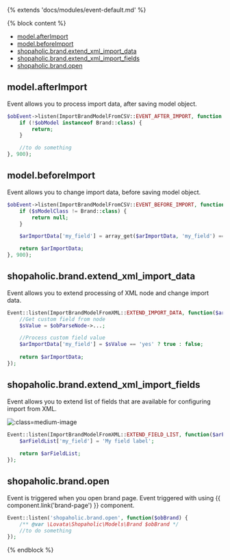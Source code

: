 {% extends 'docs/modules/event-default.md' %}

{% block content %}
* [model.afterImport](#modelafterimport)
* [model.beforeImport](#modelbeforeimport)
* [shopaholic.brand.extend_xml_import_data](#shopaholicbrandextend_xml_import_data)
* [shopaholic.brand.extend_xml_import_fields](#shopaholicbrandextend_xml_import_fields)
* [shopaholic.brand.open](#shopaholicbrandopen)

## model.afterImport

Event allows you to process import data, after saving model object.

```php
$obEvent->listen(ImportBrandModelFromCSV::EVENT_AFTER_IMPORT, function ($obModel, $arImportData) {
    if (!$obModel instanceof Brand::class) {
        return;
    }

    //to do something 
}, 900);
```

## model.beforeImport

Event allows you to change import data, before saving model object.

```php
$obEvent->listen(ImportBrandModelFromCSV::EVENT_BEFORE_IMPORT, function ($sModelClass, $arImportData) {
    if ($sModelClass != Brand::class) {
        return null;
    }

    $arImportData['my_field'] = array_get($arImportData, 'my_field') == 'yes' ? true : false;

    return $arImportData;
}, 900);
```

## shopaholic.brand.extend_xml_import_data

Event allows you to extend processing of XML node and change import data.

```php
Event::listen(ImportBrandModelFromXML::EXTEND_IMPORT_DATA, function($arImportData, $obParseNode) {
    //Get custom field from node
    $sValue = $obParseNode->...;

    //Process custom field value
    $arImportData['my_field'] = $sValue == 'yes' ? true : false;
    
    return $arImportData;
});
```

## shopaholic.brand.extend_xml_import_fields

Event allows you to extend list of fields that are available for configuring import from XML.

![](./../../../assets/images/backend-brand-6.png ':class=medium-image')

```php
Event::listen(ImportBrandModelFromXML::EXTEND_FIELD_LIST, function($arFieldList) {
    $arFieldList['my_field'] = 'My field label';
    
    return $arFieldList;
});
```

## shopaholic.brand.open

Event is triggered when you open brand page. Event triggered with using {{ component.link('brand-page') }} component.
```php
Event::listen('shopaholic.brand.open', function($obBrand) {
    /** @var \Lovata\Shopaholic\Models\Brand $obBrand */
    //to do something
});
```
{% endblock %}
